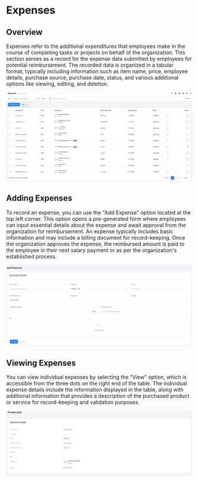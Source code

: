# Expenses

## Overview

Expenses refer to the additional expenditures that employees make in the course of completing tasks or projects on behalf of the organization. This section serves as a record for the expense data submitted by employees for potential reimbursement. The recorded data is organized in a tabular format, typically including information such as item name, price, employee details, purchase source, purchase date, status, and various additional options like viewing, editing, and deletion.

![C0aDzhYGnD_LZLGnwyJOsG4MHZs8hOZa5A.png](Expenses/C0aDzhYGnD_LZLGnwyJOsG4MHZs8hOZa5A.png)

## Adding Expenses

To record an expense, you can use the "Add Expense" option located at the top left corner. This option opens a pre-generated form where employees can input essential details about the expense and await approval from the organization for reimbursement. An expense typically includes basic information and may include a billing document for record-keeping. Once the organization approves the expense, the reimbursed amount is paid to the employee in their next salary payment or as per the organization's established process.

![16c2Y0_67aAOHDVKZGzfZnXpMmb76F42zw.png](Expenses/16c2Y0_67aAOHDVKZGzfZnXpMmb76F42zw.png)

## Viewing Expenses

You can view individual expenses by selecting the "View" option, which is accessible from the three dots on the right end of the table. The individual expense details include the information displayed in the table, along with additional information that provides a description of the purchased product or service for record-keeping and validation purposes.

![v-LF3HwKsrP5yNV6ZjbJ4MDF8IEIQXUMaQ.png](Expenses/v-LF3HwKsrP5yNV6ZjbJ4MDF8IEIQXUMaQ.png)
